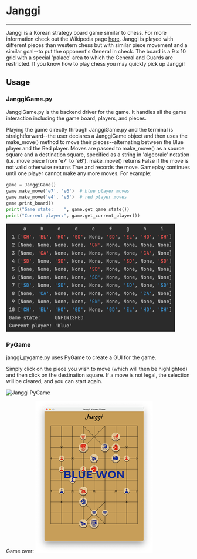 # Janggi

---

Janggi is a Korean strategy board game similar to chess. For more information check out the Wikipedia page [here](https://en.wikipedia.org/wiki/Janggi). Janggi is played with different pieces than western chess but with similar piece movement and a similar goal--to put the opponent's General in check. The board is a 9 x 10 grid with a special 'palace' area to which the General and Guards are restricted. If you know how to play chess you may quickly pick up Janggi!

## Usage

### JanggiGame.py

JanggiGame.py is the backend driver for the game. It handles all the game interaction including the game board, players, and pieces.

Playing the game directly through JanggiGame.py and the terminal is straightforward--the user declares a JanggiGame object and then uses the make_move() method to move their pieces--alternating between the Blue player and the Red player. Moves are passed to make_move() as a source square and a destination square, specified as a string in 'algebraic' notation (i.e. move piece from 'e7' to 'e6'). make_move() returns False if the move is not valid otherwise returns True and records the move. Gameplay continues until one player cannot make any more moves. For example:

```python
game = JanggiGame()
game.make_move('e7', 'e6')  # blue player moves
game.make_move('e4', 'e5')  # red player moves
game.print_board()
print("Game state:    ", game.get_game_state())
print("Current player:", game.get_current_player())
```
![Janggi through terminal](images/janggi_terminal.png)

### PyGame

janggi_pygame.py uses PyGame to create a GUI for the game.

Simply click on the piece you wish to move (which will then be highlighted) and then click on the destination square. If a move is not legal, the selection will be cleared, and you can start again.

![Janggi PyGame](images/janggi_pygame.gif)

Game over:
![Janggi Game Over](images/janggi_game_over.png)

